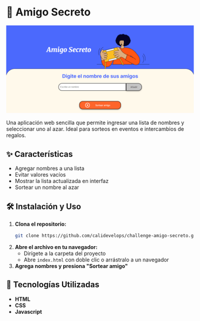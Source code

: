 # 🎁 Amigo Secreto 

![Captura de pantalla](assets/captura.PNG)

Una aplicación web sencilla que permite ingresar una lista de nombres y seleccionar uno al azar. Ideal para sorteos en eventos e intercambios de regalos.

## ✨ Características 

- Agregar nombres a una lista
- Evitar valores vacíos
- Mostrar la lista actualizada en interfaz
- Sortear un nombre al azar

## 🛠️ Instalación y Uso 
1. **Clona el repositorio:**  
   ```sh
   git clone https://github.com/calidevelops/challenge-amigo-secreto.git
   ```
2. **Abre el archivo en tu navegador:**  
   - Dirígete a la carpeta del proyecto  
   - Abre `index.html` con doble clic o arrástralo a un navegador  
3. **Agrega nombres y presiona "Sortear amigo"**  

## 🧩 Tecnologías Utilizadas 

- **HTML**
- **CSS**
- **Javascript**

